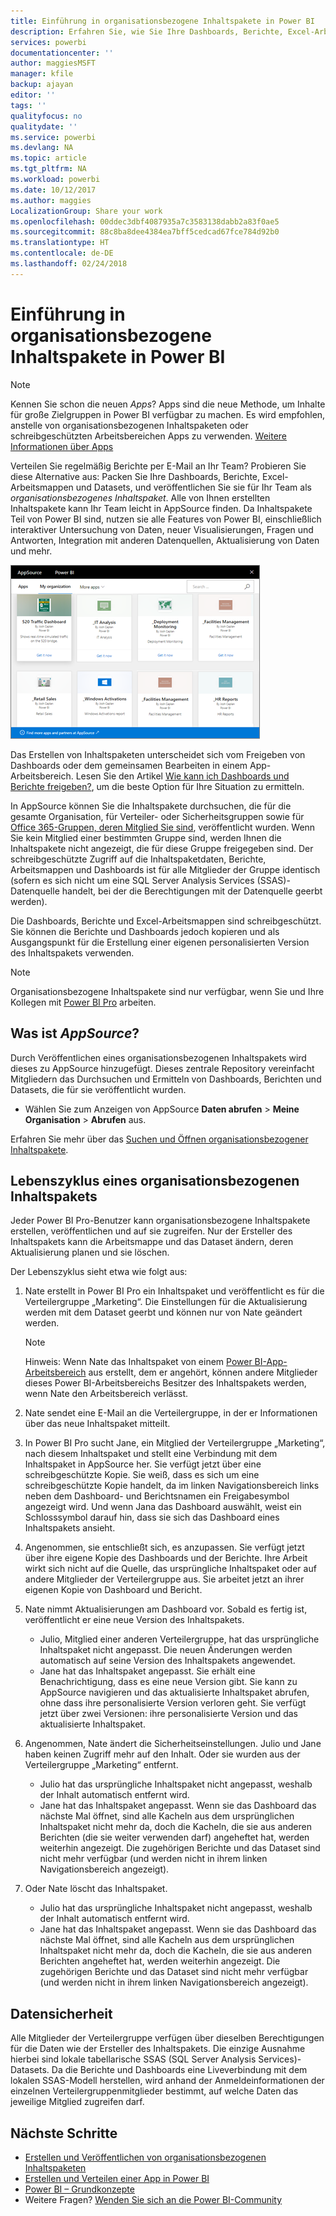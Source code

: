 ```yaml
---
title: Einführung in organisationsbezogene Inhaltspakete in Power BI
description: Erfahren Sie, wie Sie Ihre Dashboards, Berichte, Excel-Arbeitsmappen und Datasets in organisationsbezogene Inhaltspakete packen, die Sie für Ihre Kollegen freigeben können.
services: powerbi
documentationcenter: ''
author: maggiesMSFT
manager: kfile
backup: ajayan
editor: ''
tags: ''
qualityfocus: no
qualitydate: ''
ms.service: powerbi
ms.devlang: NA
ms.topic: article
ms.tgt_pltfrm: NA
ms.workload: powerbi
ms.date: 10/12/2017
ms.author: maggies
LocalizationGroup: Share your work
ms.openlocfilehash: 00ddec3dbf4087935a7c3583138dabb2a83f0ae5
ms.sourcegitcommit: 88c8ba8dee4384ea7bff5cedcad67fce784d92b0
ms.translationtype: HT
ms.contentlocale: de-DE
ms.lasthandoff: 02/24/2018
---
```

# <a name="intro-to-organizational-content-packs-in-power-bi"></a>Einführung in organisationsbezogene Inhaltspakete in Power BI
> [!NOTE]
> Kennen Sie schon die neuen *Apps*? Apps sind die neue Methode, um Inhalte für große Zielgruppen in Power BI verfügbar zu machen. Es wird empfohlen, anstelle von organisationsbezogenen Inhaltspaketen oder schreibgeschützten Arbeitsbereichen Apps zu verwenden. [Weitere Informationen über Apps](service-install-use-apps.md)
> 
> 

Verteilen Sie regelmäßig Berichte per E-Mail an Ihr Team? Probieren Sie diese Alternative aus: Packen Sie Ihre Dashboards, Berichte, Excel-Arbeitsmappen und Datasets, und veröffentlichen Sie sie für Ihr Team als *organisationsbezogenes Inhaltspaket*. Alle von Ihnen erstellten Inhaltspakete kann Ihr Team leicht in AppSource finden. Da Inhaltspakete Teil von Power BI sind, nutzen sie alle Features von Power BI, einschließlich interaktiver Untersuchung von Daten, neuer Visualisierungen, Fragen und Antworten, Integration mit anderen Datenquellen, Aktualisierung von Daten und mehr.

![](media/service-organizational-content-pack-introduction/power-bi-org-content-packs.png)

Das Erstellen von Inhaltspaketen unterscheidet sich vom Freigeben von Dashboards oder dem gemeinsamen Bearbeiten in einem App-Arbeitsbereich. Lesen Sie den Artikel [Wie kann ich Dashboards und Berichte freigeben?](service-how-to-collaborate-distribute-dashboards-reports.md), um die beste Option für Ihre Situation zu ermitteln. 

In AppSource können Sie die Inhaltspakete durchsuchen, die für die gesamte Organisation, für Verteiler- oder Sicherheitsgruppen sowie für [Office 365-Gruppen, deren Mitglied Sie sind](https://support.office.com/article/Create-a-group-in-Office-365-7124dc4c-1de9-40d4-b096-e8add19209e9), veröffentlicht wurden. Wenn Sie kein Mitglied einer bestimmten Gruppe sind, werden Ihnen die Inhaltspakete nicht angezeigt, die für diese Gruppe freigegeben sind. Der schreibgeschützte Zugriff auf die Inhaltspaketdaten, Berichte, Arbeitsmappen und Dashboards ist für alle Mitglieder der Gruppe identisch (sofern es sich nicht um eine SQL Server Analysis Services (SSAS)-Datenquelle handelt, bei der die Berechtigungen mit der Datenquelle geerbt werden).

Die Dashboards, Berichte und Excel-Arbeitsmappen sind schreibgeschützt. Sie können die Berichte und Dashboards jedoch kopieren und als Ausgangspunkt für die Erstellung einer eigenen personalisierten Version des Inhaltspakets verwenden.

> [!NOTE]
> Organisationsbezogene Inhaltspakete sind nur verfügbar, wenn Sie und Ihre Kollegen mit [Power BI Pro](service-free-vs-pro.md) arbeiten.
> 
> 

## <a name="what-is-appsource"></a>Was ist *AppSource*?
Durch Veröffentlichen eines organisationsbezogenen Inhaltspakets wird dieses zu AppSource hinzugefügt.  Dieses zentrale Repository vereinfacht Mitgliedern das Durchsuchen und Ermitteln von Dashboards, Berichten und Datasets, die für sie veröffentlicht wurden.  

* Wählen Sie zum Anzeigen von AppSource **Daten abrufen** > **Meine Organisation** > **Abrufen** aus.

Erfahren Sie mehr über das [Suchen und Öffnen organisationsbezogener Inhaltspakete](service-organizational-content-pack-find-and-open.md).

## <a name="the-life-cycle-of-an-organizational-content-pack"></a>Lebenszyklus eines organisationsbezogenen Inhaltspakets
Jeder Power BI Pro-Benutzer kann organisationsbezogene Inhaltspakete erstellen, veröffentlichen und auf sie zugreifen. Nur der Ersteller des Inhaltspakets kann die Arbeitsmappe und das Dataset ändern, deren Aktualisierung planen und sie löschen.

Der Lebenszyklus sieht etwa wie folgt aus:

1. Nate erstellt in Power BI Pro ein Inhaltspaket und veröffentlicht es für die Verteilergruppe „Marketing“. Die Einstellungen für die Aktualisierung werden mit dem Dataset geerbt und können nur von Nate geändert werden.
   
   > [!NOTE]
   > Hinweis: Wenn Nate das Inhaltspaket von einem [Power BI-App-Arbeitsbereich](service-create-distribute-apps.md) aus erstellt, dem er angehört, können andere Mitglieder dieses Power BI-Arbeitsbereichs Besitzer des Inhaltspakets werden, wenn Nate den Arbeitsbereich verlässt.
   > 
   > 
2. Nate sendet eine E-Mail an die Verteilergruppe, in der er Informationen über das neue Inhaltspaket mitteilt.
3. In Power BI Pro sucht Jane, ein Mitglied der Verteilergruppe „Marketing“, nach diesem Inhaltspaket und stellt eine Verbindung mit dem Inhaltspaket in AppSource her. Sie verfügt jetzt über eine schreibgeschützte Kopie.  Sie weiß, dass es sich um eine schreibgeschützte Kopie handelt, da im linken Navigationsbereich links neben dem Dashboard- und Berichtsnamen ein Freigabesymbol angezeigt wird. Und wenn Jana das Dashboard auswählt, weist ein Schlosssymbol darauf hin, dass sie sich das Dashboard eines Inhaltspakets ansieht. 
4. Angenommen, sie entschließt sich, es anzupassen. Sie verfügt jetzt über ihre eigene Kopie des Dashboards und der Berichte. Ihre Arbeit wirkt sich nicht auf die Quelle, das ursprüngliche Inhaltspaket oder auf andere Mitglieder der Verteilergruppe aus. Sie arbeitet jetzt an ihrer eigenen Kopie von Dashboard und Bericht.
5. Nate nimmt Aktualisierungen am Dashboard vor. Sobald es fertig ist, veröffentlicht er eine neue Version des Inhaltspakets.
   
   * Julio, Mitglied einer anderen Verteilergruppe, hat das ursprüngliche Inhaltspaket nicht angepasst. Die neuen Änderungen werden automatisch auf seine Version des Inhaltspakets angewendet.  
   * Jane hat das Inhaltspaket angepasst. Sie erhält eine Benachrichtigung, dass es eine neue Version gibt.  Sie kann zu AppSource navigieren und das aktualisierte Inhaltspaket abrufen, ohne dass ihre personalisierte Version verloren geht. Sie verfügt jetzt über zwei Versionen: ihre personalisierte Version und das aktualisierte Inhaltspaket.
6. Angenommen, Nate ändert die Sicherheitseinstellungen. Julio und Jane haben keinen Zugriff mehr auf den Inhalt. Oder sie wurden aus der Verteilergruppe „Marketing“ entfernt.
   
   * Julio hat das ursprüngliche Inhaltspaket nicht angepasst, weshalb der Inhalt automatisch entfernt wird. 
   * Jane hat das Inhaltspaket angepasst. Wenn sie das Dashboard das nächste Mal öffnet, sind alle Kacheln aus dem ursprünglichen Inhaltspaket nicht mehr da, doch die Kacheln, die sie aus anderen Berichten (die sie weiter verwenden darf) angeheftet hat, werden weiterhin angezeigt. Die zugehörigen Berichte und das Dataset sind nicht mehr verfügbar (und werden nicht in ihrem linken Navigationsbereich angezeigt).
7. Oder Nate löscht das Inhaltspaket.
   
   * Julio hat das ursprüngliche Inhaltspaket nicht angepasst, weshalb der Inhalt automatisch entfernt wird. 
   * Jane hat das Inhaltspaket angepasst. Wenn sie das Dashboard das nächste Mal öffnet, sind alle Kacheln aus dem ursprünglichen Inhaltspaket nicht mehr da, doch die Kacheln, die sie aus anderen Berichten angeheftet hat, werden weiterhin angezeigt. Die zugehörigen Berichte und das Dataset sind nicht mehr verfügbar (und werden nicht in ihrem linken Navigationsbereich angezeigt).

## <a name="data-security"></a>Datensicherheit
Alle Mitglieder der Verteilergruppe verfügen über dieselben Berechtigungen für die Daten wie der Ersteller des Inhaltspakets. Die einzige Ausnahme hierbei sind lokale tabellarische SSAS (SQL Server Analysis Services)-Datasets. Da die Berichte und Dashboards eine Liveverbindung mit dem lokalen SSAS-Modell herstellen, wird anhand der Anmeldeinformationen der einzelnen Verteilergruppenmitglieder bestimmt, auf welche Daten das jeweilige Mitglied zugreifen darf.

## <a name="next-steps"></a>Nächste Schritte
* [Erstellen und Veröffentlichen von organisationsbezogenen Inhaltspaketen](service-organizational-content-pack-create-and-publish.md)
* [Erstellen und Verteilen einer App in Power BI](service-create-distribute-apps.md) 
* [Power BI – Grundkonzepte](service-basic-concepts.md)
* Weitere Fragen? [Wenden Sie sich an die Power BI-Community](http://community.powerbi.com/)


